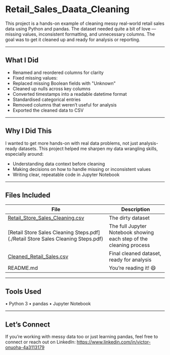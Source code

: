 # Retail_Sales_Daata_Cleaning
This project is a hands-on example of cleaning messy real-world retail sales data using Python and pandas. The dataset needed quite a bit of love — missing values, inconsistent formatting, and unnecessary columns. The goal was to get it cleaned up and ready for analysis or reporting.

---

##  What I Did

- Renamed and reordered columns for clarity
- Fixed missing values:
- Replaced missing Boolean fields with "Unknown"
- Cleaned up nulls across key columns
- Converted timestamps into a readable datetime format
- Standardised categorical entries
- Removed columns that weren’t useful for analysis
- Exported the cleaned data to CSV

---

##  Why I Did This

I wanted to get more hands-on with real data problems, not just analysis-ready datasets. This project helped me sharpen my data wrangling skills, especially around:
- Understanding data context before cleaning
- Making decisions on how to handle missing or inconsistent values
- Writing clear, repeatable code in Jupyter Notebook

---

##  Files Included

| File | Description |
|------|-------------|
| [Retail_Store_Sales_Cleaning.csv](./retail_store_sales.csv) | The dirty dataset |
| [Retail Store Sales Cleaning Steps.pdf](./Retail Store Sales Cleaning Steps.pdf) | The full Jupyter Notebook showing each step of the cleaning process |
| [Cleaned_Retail_Sales.csv](./cleaned_retail_store_sales.csv) | Final cleaned dataset, ready for analysis |
| README.md | You’re reading it! 😄 |

---

##   Tools Used
  •	Python 3
	•	pandas
	•	Jupyter Notebook

---

##  Let’s Connect

If you’re working with messy data too or just learning pandas, feel free to connect or reach out on LinkedIn: https://www.linkedin.com/in/victor-onuoha-4a3113179
